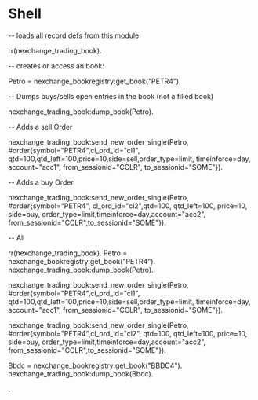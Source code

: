 
Shell
==

-- loads all record defs from this module

rr(nexchange_trading_book).

-- creates or access an book:

Petro = nexchange_bookregistry:get_book("PETR4").



-- Dumps buys/sells open entries in the book (not a filled book)

nexchange_trading_book:dump_book(Petro).


-- Adds a sell Order

nexchange_trading_book:send_new_order_single(Petro, #order{symbol="PETR4",cl_ord_id="cl1",
                qtd=100,qtd_left=100,price=10,side=sell,order_type=limit, timeinforce=day, account="acc1", from_sessionid="CCLR", to_sessionid="SOME"}).


-- Adds a buy Order

nexchange_trading_book:send_new_order_single(Petro, #order{symbol="PETR4",
                cl_ord_id="cl2",qtd=100, qtd_left=100, price=10, side=buy, order_type=limit,timeinforce=day,account="acc2", from_sessionid="CCLR",to_sessionid="SOME"}).




-- All

rr(nexchange_trading_book). 
Petro = nexchange_bookregistry:get_book("PETR4").
nexchange_trading_book:dump_book(Petro).

nexchange_trading_book:send_new_order_single(Petro, #order{symbol="PETR4",cl_ord_id="cl1",
                qtd=100,qtd_left=100,price=10,side=sell,order_type=limit, timeinforce=day, account="acc1", from_sessionid="CCLR", to_sessionid="SOME"}).

nexchange_trading_book:send_new_order_single(Petro, #order{symbol="PETR4",cl_ord_id="cl2",
                qtd=100, qtd_left=100, price=10, side=buy, order_type=limit,timeinforce=day,account="acc2", from_sessionid="CCLR",to_sessionid="SOME"}).











Bbdc = nexchange_bookregistry:get_book("BBDC4").
nexchange_trading_book:dump_book(Bbdc).




.
